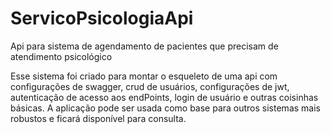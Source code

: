# ServicoPsicologiaApi
Api para sistema de agendamento de pacientes que precisam de atendimento psicológico

Esse sistema foi criado para montar o esqueleto de uma api com configurações de swagger, crud de usuários, configurações de jwt, autenticação de acesso aos endPoints, login de usuário e outras coisinhas básicas. A aplicação pode ser usada como base para outros sistemas mais robustos e ficará disponível para consulta.
